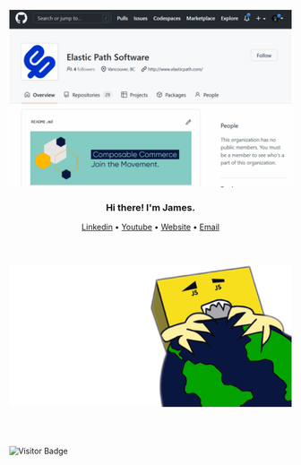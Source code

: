![Switch to Dark Mode](https://raw.githubusercontent.com/jluterek/jluterek/master/switch-to-dark-mode.gif#gh-light-mode-only)
<h3 align="center">Hi there! I'm James.</h3>
<p align="center">
  <a href="https://www.linkedin.com/in/jamesluterek/">Linkedin</a>
   • <a href="https://www.youtube.com/jamesluterek">Youtube</a>
   • <a href="https://www.jamesluterek.com">Website</a>
   • <a href="mailto:james.luterek@gmail.com">Email</a>
</p>

<br />

![Switch to Dark Mode](https://raw.githubusercontent.com/jluterek/jluterek/master/javascript-github-header.png)
---

<br />
<br />

![Visitor Badge](https://visitor-badge.laobi.icu/badge?page_id=jluterek)
